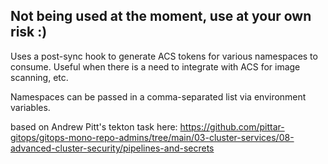 ## Not being used at the moment, use at your own risk :)

Uses a post-sync hook to generate ACS tokens for various namespaces to consume. Useful when there is a need to integrate with ACS for image scanning, etc.

Namespaces can be passed in a comma-separated list via environment variables.

based on Andrew Pitt's tekton task here: https://github.com/pittar-gitops/gitops-mono-repo-admins/tree/main/03-cluster-services/08-advanced-cluster-security/pipelines-and-secrets
